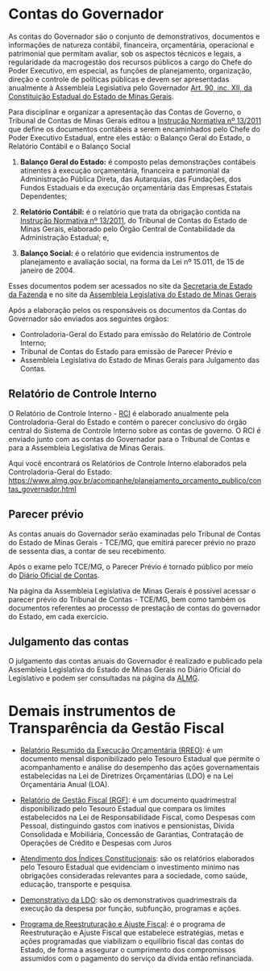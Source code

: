 # Contas do Governador

As contas do Governador são o conjunto de demonstrativos, documentos e informações de natureza contábil, financeira, orçamentária, operacional e patrimonial que permitam avaliar, sob os aspectos técnicos e legais, a regularidade da macrogestão dos recursos públicos a cargo do Chefe do Poder Executivo, em especial, as funções de planejamento, organização, direção e controle de políticas públicas e devem ser apresentadas anualmente à Assembleia Legislativa pelo Governador [Art. 90, inc. XII, da Constituição Estadual do Estado de Minas Gerais](https://www.almg.gov.br/export/sites/default/consulte/legislacao/Downloads/pdfs/ConstituicaoEstadual.pdf).

Para disciplinar e organizar a apresentação das Contas de Governo, o Tribunal de Contas de Minas Gerais editou a [Instrução Normativa nº 13/2011](https://www.tce.mg.gov.br/projetocontas/atos/IN-13-11.pdf) que define os documentos contábeis a serem encaminhados pelo Chefe do Poder Executivo Estadual, entre eles estão: o Balanço Geral do Estado, o Relatório Contábil e o Balanço Social

1. 	**Balanço Geral do Estado:** é composto pelas demonstrações contábeis atinentes à execução orçamentária, financeira e patrimonial da Administração Pública Direta, das Autarquias, das Fundações, dos Fundos Estaduais e da execução orçamentária das Empresas Estatais Dependentes;

2. **Relatório Contábil:** é o relatório que trata da obrigação contida na [Instrução Normativa nº 13/2011](https://www.tce.mg.gov.br/IMG/Legislacao/legiscont/Instrucoes%20Normativas/IN_2011/IN-13-11.pdf), do Tribunal de Contas do Estado de Minas Gerais, elaborado pelo Órgão Central de Contabilidade da Administração Estadual; e,

3. **Balanço Social:** é o relatório que evidencia instrumentos de planejamento e avaliação social, na forma da Lei nº 15.011, de 15 de janeiro de 2004.

Esses documentos podem ser acessados no site da [Secretaria de Estado da Fazenda](http://www.fazenda.mg.gov.br/governo/contadoria_geral/relatorio_contabil/) e no site da [Assembleia Legislativa do Estado de Minas Gerais](https://www.almg.gov.br/acompanhe/planejamento_orcamento_publico/contas_governador.html)

Após a elaboração pelos os responsáveis os documentos da Contas do Governador são enviados aos seguintes órgãos:
* Controladoria-Geral do Estado para emissão do Relatório de Controle Interno; 
* Tribunal de Contas do Estado para emissão de Parecer Prévio e
* Assembleia Legislativa do Estado de Minas Gerais para Julgamento das Contas.

## Relatório de Controle Interno

O Relatório de Controle Interno - [RCI](https://www.tce.mg.gov.br/IMG/Legislacao/legiscont/Instrucoes%20Normativas/IN_2011/IN-13-11.pdf) é elaborado anualmente pela Controladoria-Geral do Estado e contém o parecer conclusivo do órgão central do Sistema de Controle Interno sobre as contas de governo. O RCI é enviado junto com as contas do Governador para o Tribunal de Contas e para a Assembleia Legislativa de Minas Gerais.

Aqui você encontrará os Relatórios de Controle Interno elaborados pela Controladoria-Geral do Estado:
https://www.almg.gov.br/acompanhe/planejamento_orcamento_publico/contas_governador.html

## Parecer prévio

As contas anuais do Governador serão examinadas pelo Tribunal de Contas do Estado de Minas Gerais - TCE/MG, que emitirá parecer prévio no prazo de sessenta dias, a contar de seu recebimento. 

Após o exame pelo TCE/MG, o Parecer Prévio é tornado público por meio do [Diário Oficial de Contas](https://www.almg.gov.br/acompanhe/planejamento_orcamento_publico/contas_tcemg.html).

Na página da Assembleia Legislativa de Minas Gerais é possível acessar o parecer prévio do Tribunal de Contas - TCE/MG, bem como também os documentos referentes ao processo de prestação de contas do governador do Estado, em cada exercício.

## Julgamento das contas

O julgamento das contas anuais do Governador é realizado e publicado pela Assembleia Legislativa do Estado de Minas Gerais no Diário Oficial do Legislativo e podem ser consultadas na página da [ALMG](https://www.almg.gov.br/consulte/legislacao/index.html?aba=js_tabLegislacaoMineira&subaba=js_tabLegislacaoMineiraSimples&tipoPesquisa=simples&pageNum=1&sltNorma=Resolucao&txtNum=&txtAno=&txtAss=CONTAS+E+GOVERNADOR+E+APROVACAO&txtPerIni=&txtPerFim=&tipoOrdem=2&sltResultPagina=10).

# Demais instrumentos de Transparência da Gestão Fiscal

- [Relatório Resumido da Execução Orçamentária (RREO)](http://www.fazenda.mg.gov.br/governo/contadoria_geral/lei_responsabilidade_fiscal/): é um documento mensal disponibilizado pelo Tesouro Estadual que permite o acompanhamento e análise do desempenho das ações governamentais estabelecidas na Lei de Diretrizes Orçamentárias (LDO) e na Lei Orçamentária Anual (LOA).

- [Relatório de Gestão Fiscal (RGF)](http://www.fazenda.mg.gov.br/governo/contadoria_geral/lei_responsabilidade_fiscal/): é um documento quadrimestral disponibilizado pelo Tesouro Estadual que compara os limites estabelecidos na Lei de Responsabilidade Fiscal, como Despesas com Pessoal, distinguindo gastos com inativos e pensionistas, Dívida Consolidada e Mobiliária, Concessão de Garantias, Contratação de Operações de Crédito e Despesas com Juros

- [Atendimento dos Índices Constitucionais](http://www.fazenda.mg.gov.br/governo/contadoria_geral/atendimentos_constitucionais/index_novo_indices2020.html): são os relatórios elaborados pelo Tesouro Estadual que evidenciam o investimento mínimo nas obrigações consideradas relevantes para a sociedade, como saúde, educação, transporte e pesquisa.

- [Demonstrativo da LDO](http://www.fazenda.mg.gov.br/governo/contadoria_geral/demonstrativos_ldo/): são os demonstrativos quadrimestrais da execução da despesa por função, subfunção, programas e ações.

- [Programa de Reestruturação e Ajuste Fiscal](http://www.fazenda.mg.gov.br/governo/contadoria_geral/programadeajuste/): é o programa de Reestruturação e Ajuste Fiscal que estabelece estratégias, metas e ações programadas que viabilizam o equilíbrio fiscal das contas do Estado, de forma a assegurar o cumprimento dos compromissos assumidos com o pagamento do serviço da dívida então refinanciada.




